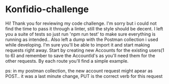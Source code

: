 # Konfidio-challenge
Hi! 
Thank you for reviewing my code challenge. 
I'm sorry but i could not find the time to pass it through a linter, still the style should be decent.
I left you a suite of tests so just run 'npm run test' to make sure everything is running as intended..
Also left a dump with the Postman collection i used while developing. I'm sure you'll be able to import it and start making requests right away.
Start by creating new Accounts for the existing users(1 to 6) and remember to save the AccountId's as you'll need them for the other requests.
By each route you'll find a simple example.

ps: in my postman collection, the new account request might apear as POST.. it was a last minute change, PUT is the correct verb for this request

